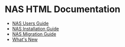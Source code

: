 # NAS HTML Documentation

- [NAS Users Guide]
- [NAS Installation Guide]
- [NAS Migration Guide]
- [What's New]


[NAS Users Guide]: files/%NAS_VERSION%/html-nas-guide/nas-guide.html
[NAS Installation Guide]: files/%NAS_VERSION%/html-nas-installation-guide/nas-installation-guide.html
[NAS Migration Guide]: files/%NAS_VERSION%/html-nas-migration-guide/nas-migration-guide.html
[What's New]: files/%NAS_VERSION%/whats_new.html